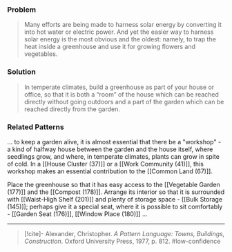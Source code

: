 ### Problem
>Many efforts are being made to harness solar energy by converting it into hot water or electric power. And yet the easier way to harness solar energy is the most obvious and the oldest: namely, to trap the heat inside a greenhouse and use it for growing flowers and vegetables.

### Solution
>In temperate climates, build a greenhouse as part of your house or office, so that it is both a “room” of the house which can be reached directly without going outdoors and a part of the garden which can be reached directly from the garden.

### Related Patterns
... to keep a garden alive, it is almost essential that there be a "workshop" - a kind of halfway house between the garden and the house itself, where seedlings grow, and where, in temperate climates, plants can grow in spite of cold. In a [[House Cluster (37)]] or a [[Work Community (41)]], this workshop makes an essential contribution to the [[Common Land (67)]].

Place the greenhouse so that it has easy access to the [[Vegetable Garden (177)]] and the [[Compost (178)]]. Arrange its interior so that it is surrounded with [[Waist-High Shelf (201)]] and plenty of storage space - [[Bulk Storage (145)]]; perhaps give it a special seat, where it is possible to sit comfortably - [[Garden Seat (176)]], [[Window Place (180)]] ...

---

> [!cite]- Alexander, Christopher. _A Pattern Language: Towns, Buildings, Construction_. Oxford University Press, 1977, p. 812.
> #low-confidence 